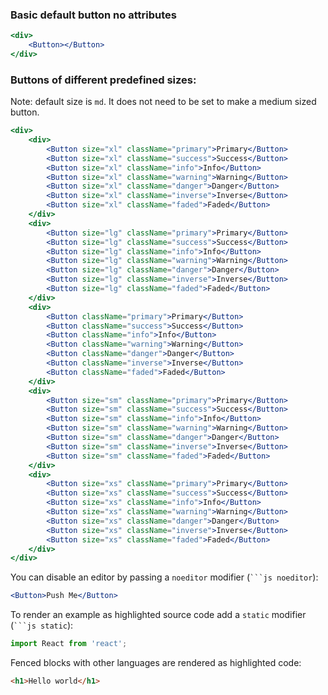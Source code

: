### Basic default button no attributes

```jsx
<div>
    <Button></Button>
</div>
```

### Buttons of different predefined sizes:

Note: default size is `md`. It does not need to be set to make a medium sized button.

```jsx
<div>
    <div>
        <Button size="xl" className="primary">Primary</Button>
        <Button size="xl" className="success">Success</Button>
        <Button size="xl" className="info">Info</Button>
        <Button size="xl" className="warning">Warning</Button>
        <Button size="xl" className="danger">Danger</Button>
        <Button size="xl" className="inverse">Inverse</Button>
        <Button size="xl" className="faded">Faded</Button>
    </div>
    <div>
        <Button size="lg" className="primary">Primary</Button>
        <Button size="lg" className="success">Success</Button>
        <Button size="lg" className="info">Info</Button>
        <Button size="lg" className="warning">Warning</Button>
        <Button size="lg" className="danger">Danger</Button>
        <Button size="lg" className="inverse">Inverse</Button>
        <Button size="lg" className="faded">Faded</Button>
    </div>
    <div>
        <Button className="primary">Primary</Button>
        <Button className="success">Success</Button>
        <Button className="info">Info</Button>
        <Button className="warning">Warning</Button>
        <Button className="danger">Danger</Button>
        <Button className="inverse">Inverse</Button>
        <Button className="faded">Faded</Button>
    </div>
    <div>
        <Button size="sm" className="primary">Primary</Button>
        <Button size="sm" className="success">Success</Button>
        <Button size="sm" className="info">Info</Button>
        <Button size="sm" className="warning">Warning</Button>
        <Button size="sm" className="danger">Danger</Button>
        <Button size="sm" className="inverse">Inverse</Button>
        <Button size="sm" className="faded">Faded</Button>
    </div>
    <div>
        <Button size="xs" className="primary">Primary</Button>
        <Button size="xs" className="success">Success</Button>
        <Button size="xs" className="info">Info</Button>
        <Button size="xs" className="warning">Warning</Button>
        <Button size="xs" className="danger">Danger</Button>
        <Button size="xs" className="inverse">Inverse</Button>
        <Button size="xs" className="faded">Faded</Button>
    </div>
</div>
```


You can disable an editor by passing a `noeditor` modifier (` ```js noeditor `):

```jsx noeditor
<Button>Push Me</Button>
```

To render an example as highlighted source code add a `static` modifier (` ```js static `):

```js static
import React from 'react';
```

Fenced blocks with other languages are rendered as highlighted code:

```html
<h1>Hello world</h1>
```
